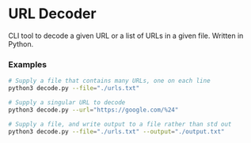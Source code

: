 # URL Decoder

CLI tool to decode a given URL or a list of URLs in a given file. Written in Python.

### Examples
``` zsh
# Supply a file that contains many URLs, one on each line
python3 decode.py --file="./urls.txt"

# Supply a singular URL to decode
python3 decode.py --url="https://google.com/%24"

# Supply a file, and write output to a file rather than std out
python3 decode.py --file="./urls.txt" --output="./output.txt"
```